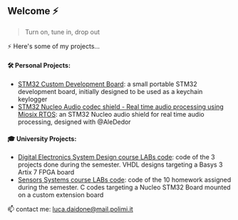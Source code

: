 ## Welcome ⚡

>Turn on, tune in, drop out

⚡ Here's some of my projects...
<!--
**Luca452/Luca452** is a ✨ _special_ ✨ repository because its `README.md` (this file) appears on your GitHub profile.

Here are some ideas to get you started:

- 🔭 I’m currently working on ...
- 🌱 I’m currently learning ...
- 👯 I’m looking to collaborate on ...
- 🤔 I’m looking for help with ...
- 💬 Ask me about ...
- 📫 How to reach me: ...
- 😄 Pronouns: ...
- ⚡ Fun fact: ...
-->

#### 🛠 Personal Projects:
- [STM32 Custom Development Board](https://github.com/Luca452/STM32-DevBoard): a small portable STM32 development board, initially designed to be used as a keychain keylogger
- [STM32 Nucleo Audio codec shield - Real time audio processing using Miosix RTOS](https://github.com/Luca452/STM32-DevBoard): an STM32 Nucleo audio shield for real time audio processing, designed with @AleDedor

#### 🎓 University Projects:
- [Digital Electronics System Design course LABs code](https://github.com/Luca452/Digital-Electronics-System-Design-LABs): code of the 3 projects done during the semester. VHDL designs targeting a Basys 3 Artix 7 FPGA board
- [Sensors Systems course LABs code](https://github.com/Luca452/Sensors-Systems-LABs): code of the 10 homework assigned during the semester. C codes targeting a Nucleo STM32 Board mounted on a custom extension board

📫 contact me: luca.daidone@mail.polimi.it
